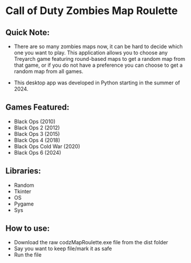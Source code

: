 # **Call of Duty Zombies Map Roulette**  
## Quick Note:  
- There are so many zombies maps now, it can be hard to decide which one you want to play. This application allows you to choose any Treyarch game featuring round-based maps to get a random map from that game, or if you do not have a preference you can choose to get a random map from all games.

 - This desktop app was developed in Python starting in the summer of 2024.

## Games Featured:

- Black Ops (2010)  
- Black Ops 2 (2012)  
- Black Ops 3 (2015)  
- Black Ops 4 (2018)  
- Black Ops Cold War (2020)  
- Black Ops 6 (2024)

## Libraries:

- Random
- Tkinter  
- OS  
- Pygame
- Sys

  
## How to use:

- Download the raw codzMapRoulette.exe file from the dist folder
- Say you want to keep file/mark it as safe
- Run the file

